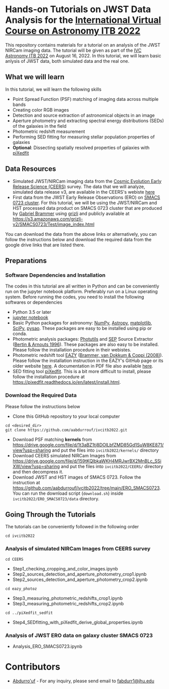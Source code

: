 # Hands-on Tutorials on JWST Data Analysis for the [International Virtual Course on Astronomy ITB 2022](https://www.as.itb.ac.id/ivcas2022/)  

This repository contains materials for a tutorial on an analysis of the JWST NIRCam imaging data. The tutorial will be given as part of the [IVC Astronomy ITB 2022](https://www.as.itb.ac.id/ivcas2022/) on August 16, 2022. In this tutorial, we will learn basic anlysis of JWST data, both simulated data and the real one.

## What we will learn
In this tutorial, we will learn the following skills
* Point Spread Function (PSF) matching of imaging data across multiple bands
* Creating color RGB images
* Detection and source extraction of astronomical objects in an image
* Aperture photometry and extracting spectral energy distributions (SEDs) of the galaxies in the field
* Photometric redshift measurement
* Performing SED fitting for measuring stellar population properties of galaxies
* **Optional**: Dissecting spatially resolved properties of galaxies with [piXedfit](https://pixedfit.readthedocs.io/en/latest/)

## Data Resources
* Simulated JWST/NIRCam imaging data from the [Cosmic Evolution Early Release Science (CEERS)](https://ceers.github.io/) survey. The data that we will analyze, simulated data release v3, are available in the CEERS's webiste [here](https://ceers.github.io/sdr3.html#nircam-imaging-one)
* First data from the JWST Early Release Observations (ERO) on [SMACS 0723 cluster](https://www.nasa.gov/webbfirstimages). For this tutorial, we will be using the JWST/NIRCam and HST processed data product on SMACS 0723 cluster that are produced by [Gabriel Brammer](https://gbrammer.github.io/) using [grizli](https://github.com/gbrammer/grizli) and publicly available at https://s3.amazonaws.com/grizli-v2/SMACS0723/Test/image_index.html

You can download the data from the above links or alternatively, you can follow the instructions below and download the required data from the google drive links that are listed there.   

## Preparations
### Software Dependencies and Installation
The codes in this tutorial are all written in Python and can be conveniently run on the jupyter notebook platform. Preferably run on a Linux operating system. Before running the codes, you need to install the following softwares or dependencies
* Python 3.5 or later
* [jupyter notebook](https://jupyter.org/)
* Basic Python packages for astronomy: [NumPy](https://numpy.org/), [Astropy](https://www.astropy.org/), [matplotlib](https://matplotlib.org/), [SciPy](https://scipy.org/), [pysao](https://pypi.org/project/pysao/). These packages are easy to be installed using pip or conda. 
* Photometric analysis packages: [Photutils](https://photutils.readthedocs.io/en/stable/) and [SEP](https://sep.readthedocs.io/en/v1.0.x/index.html) Source Extractor ([Bertin & Arnouts 1996](https://ui.adsabs.harvard.edu/abs/1996A%26AS..117..393B/abstract)). These packages are also easy to be installed. Please follow the installation procedure in their webistes.
* Photometric redshift tool [EAZY](https://github.com/gbrammer/eazy-photoz) ([Brammer, van Dokkum & Coppi (2008)](https://ui.adsabs.harvard.edu/abs/2008ApJ...686.1503B/abstract)). Please follow the installation instruction in the EAZY's GitHub page or its older website [here](http://www.astro.yale.edu/eazy/). A documentation in PDF file also available [here](http://www.astro.yale.edu/eazy/eazy_manual.pdf).
* SED fitting tool [piXedfit](https://pixedfit.readthedocs.io/en/latest/). This is a bit more difficult to install, please follow the installation procedure at https://pixedfit.readthedocs.io/en/latest/install.html.

### Download the Required Data
Please follow the instructions below
* Clone this GitHub repository to your local computer
```
cd <desired_dir>
git clone https://github.com/aabdurrouf/ivcitb2022.git
```
* Download PSF matching **kernels** from https://drive.google.com/file/d/1t3aBZ1tj8DOlLbfZMD85Gd1SuW8KE871/view?usp=sharing and put the files into `ivcitb2022/kernels/` directory
* Download CEERS simulated NIRCam Images from https://drive.google.com/file/d/159tKQlbkaWKH4MRJwrBX2MnBLc_SSiXW/view?usp=sharing and put the files into `ivcitb2022/CEERS/` directory and then decompress it.
* Download JWST and HST images of SMACS 0723. Follow the instruction at https://github.com/aabdurrouf/ivcitb2022/tree/main/ERO_SMACS0723. You can run the download script (`download.sh`) inside `ivcitb2022/ERO_SMACS0723/data` directory. 

## Going Through the Tutorials
The tutorials can be conveniently followed in the following order
```
cd ivcitb2022
```
### Analysis of simulated NIRCam Images from CEERS survey
```
cd CEERS
```
* Step1_checking_cropping_and_color_images.ipynb
* Step2_sources_detection_and_aperture_photometry_crop1.ipynb
* Step2_sources_detection_and_aperture_photometry_crop2.ipynb
```
cd eazy_photoz
```
* Step3_measuring_photometric_redshifts_crop1.ipynb
* Step3_measuring_photometric_redshifts_crop2.ipynb
```
cd ../piXedfit_sedfit
```
* Step4_SEDfitting_with_piXedfit_derive_global_properties.ipynb

### Analysis of JWST ERO data on galaxy cluster SMACS 0723

* Analysis_ERO_SMACS0723.ipynb

# Contributors
* [Abdurro'uf](https://aabdurrouf.github.io/) - For any inquiry, please send email to fabdurr1@jhu.edu 


